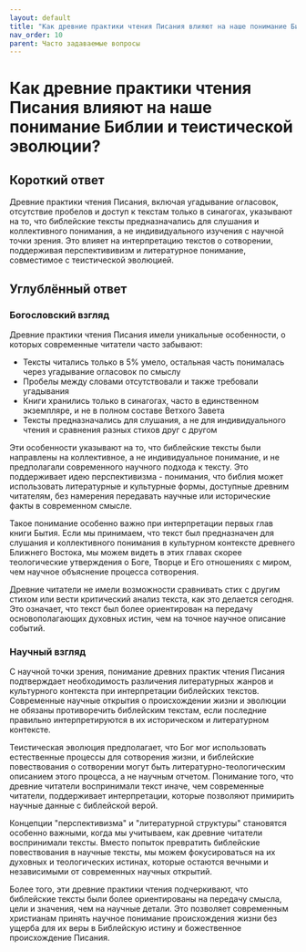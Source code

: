 ```yaml
---
layout: default
title: "Как древние практики чтения Писания влияют на наше понимание Библии и теистической эволюции?"
nav_order: 10
parent: Часто задаваемые вопросы
---
```


# Как древние практики чтения Писания влияют на наше понимание Библии и теистической эволюции?

## Короткий ответ

Древние практики чтения Писания, включая угадывание огласовок, отсутствие пробелов и доступ к текстам только в синагогах, указывают на то, что библейские тексты предназначались для слушания и коллективного понимания, а не индивидуального изучения с научной точки зрения. Это влияет на интерпретацию текстов о сотворении, поддерживая перспектививизм и литературное понимание, совместимое с теистической эволюцией.

## Углублённый ответ

### Богословский взгляд

Древние практики чтения Писания имели уникальные особенности, о которых современные читатели часто забывают:

- Тексты читались только в 5% умело, остальная часть понималась через угадывание огласовок по смыслу
- Пробелы между словами отсутствовали и также требовали угадывания
- Книги хранились только в синагогах, часто в единственном экземпляре, и не в полном составе Ветхого Завета
- Тексты предназначались для слушания, а не для индивидуального чтения и сравнения разных стихов друг с другом

Эти особенности указывают на то, что библейские тексты были направлены на коллективное, а не индивидуальное понимание, и не предполагали современного научного подхода к тексту. Это поддерживает идею перспективизма - понимания, что библия может использовать литературные и культурные формы, доступные древним читателям, без намерения передавать научные или исторические факты в современном смысле.

Такое понимание особенно важно при интерпретации первых глав книги Бытия. Если мы принимаем, что текст был предназначен для слушания и коллективного понимания в культурном контексте древнего Ближнего Востока, мы можем видеть в этих главах скорее теологические утверждения о Боге, Творце и Его отношениях с миром, чем научное объяснение процесса сотворения.

Древние читатели не имели возможности сравнивать стих с другим стихом или вести критический анализ текста, как это делается сегодня. Это означает, что текст был более ориентирован на передачу основополагающих духовных истин, чем на точное научное описание событий.

### Научный взгляд

С научной точки зрения, понимание древних практик чтения Писания подтверждает необходимость различения литературных жанров и культурного контекста при интерпретации библейских текстов. Современные научные открытия о происхождении жизни и эволюции не обязаны противоречить библейским текстам, если последние правильно интерпретируются в их историческом и литературном контексте.

Теистическая эволюция предполагает, что Бог мог использовать естественные процессы для сотворения жизни, и библейские повествования о сотворении могут быть литературно-теологическим описанием этого процесса, а не научным отчетом. Понимание того, что древние читатели воспринимали текст иначе, чем современные читатели, поддерживает интерпретации, которые позволяют примирить научные данные с библейской верой.

Концепции "перспективизма" и "литературной структуры" становятся особенно важными, когда мы учитываем, как древние читатели воспринимали тексты. Вместо попыток превратить библейские повествования в научные тексты, мы можем фокусироваться на их духовных и теологических истинах, которые остаются вечными и независимыми от современных научных открытий.

Более того, эти древние практики чтения подчеркивают, что библейские тексты были более ориентированы на передачу смысла, цели и значения, чем на научные детали. Это позволяет современным христианам принять научное понимание происхождения жизни без ущерба для их веры в Библейскую истину и божественное происхождение Писания.